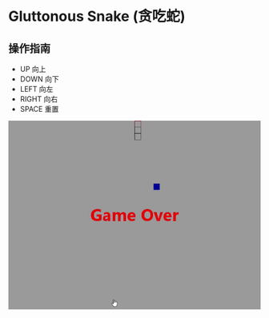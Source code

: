 # Gluttonous Snake (贪吃蛇)

## 操作指南

- UP 向上
- DOWN 向下
- LEFT 向左
- RIGHT 向右
- SPACE 重置

![贪吃蛇游戏](./docs/snake.gif)